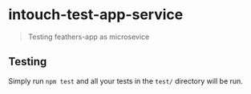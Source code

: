 # intouch-test-app-service

> Testing feathers-app as microsevice

## Testing

Simply run `npm test` and all your tests in the `test/` directory will be run.
